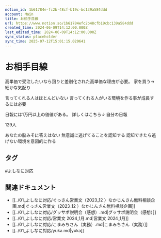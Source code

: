 ```yaml
---
notion_id: 1b61784e-fc2b-48cf-b19c-bc139a584ddd
account: Main
title: お相手目線
url: https://www.notion.so/1b61784efc2b48cfb19cbc139a584ddd
created_time: 2024-06-09T14:12:00.000Z
last_edited_time: 2024-06-09T14:12:00.000Z
sync_status: placeholder
sync_time: 2025-07-12T15:01:15.029641
---
```

# お相手目線

高単価で受注したいなら回りと差別化された高単価な理由が必要。
家を買う→細かな気配り

言ってくれる人はほとんどいない
言ってくれる人がいる環境を作る事が成長するには必要

日報には1万円以上の価値がある。
詳しくはこちら↓
自分の日報

129人

あなたの脳みそに答えはない
無意識に逃げてることを認知する
認知できたら逃げない環境を意図的に作る


## タグ

#よしなに対応 

## 関連ドキュメント

- [[../01_よしなに対応/ぐっさん営業文（2023_12 ）なかじんさん無料相談企画.md|ぐっさん営業文（2023_12 ）なかじんさん無料相談企画]]
- [[../01_よしなに対応/グッサポ説明会（感想）.md|グッサポ説明会（感想）]]
- [[../01_よしなに対応/営業文 2024_1月.md|営業文 2024_1月]]
- [[../01_よしなに対応/こまみちさん（実務）.md|こまみちさん（実務）]]
- [[../01_よしなに対応/yuka.md|yuka]]
